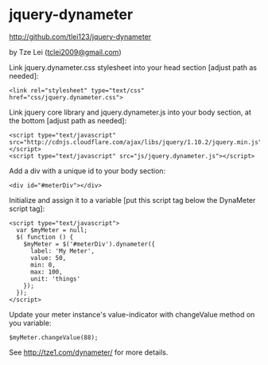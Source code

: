 jquery-dynameter
================
http://github.com/tlei123/jquery-dynameter

by Tze Lei (tclei2009@gmail.com)

Link jquery.dynameter.css stylesheet into your head section [adjust path as needed]:

    <link rel="stylesheet" type="text/css" href="css/jquery.dynameter.css">
  

Link jquery core library and jquery.dynameter.js into your body section, at the bottom [adjust path as needed]:

    <script type="text/javascript" src="http://cdnjs.cloudflare.com/ajax/libs/jquery/1.10.2/jquery.min.js"></script>
    <script type="text/javascript" src="js/jquery.dynameter.js"></script>

Add a div with a unique id to your body section:

    <div id="#meterDiv"></div>

Initialize and assign it to a variable [put this script tag below the DynaMeter script tag]:

    <script type="text/javascript">
      var $myMeter = null;
      $( function () {
        $myMeter = $('#meterDiv').dynameter({
          label: 'My Meter',
          value: 50,
          min: 0,
          max: 100,
          unit: 'things'
        });
      });
    </script>

Update your meter instance's value-indicator with changeValue method on you variable:

    $myMeter.changeValue(88);

See http://tze1.com/dynameter/ for more details.
